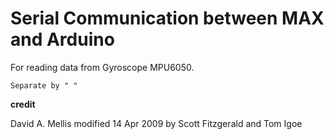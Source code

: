 # Serial Communication between MAX and Arduino

For reading data from Gyroscope MPU6050.

    Separate by " "

**credit**

David A. Mellis
modified 14 Apr 2009
by Scott Fitzgerald and Tom Igoe
